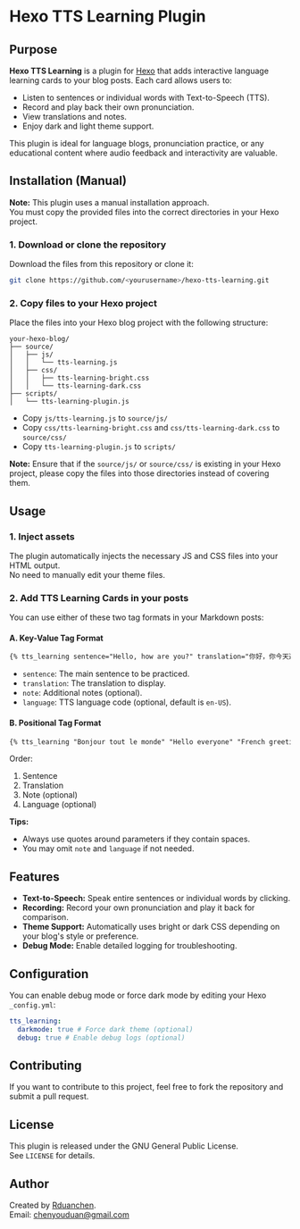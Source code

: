 # Hexo TTS Learning Plugin

## Purpose

**Hexo TTS Learning** is a plugin for [Hexo](https://hexo.io/) that adds interactive language learning cards to your blog posts. Each card allows users to:

- Listen to sentences or individual words with Text-to-Speech (TTS).
- Record and play back their own pronunciation.
- View translations and notes.
- Enjoy dark and light theme support.

This plugin is ideal for language blogs, pronunciation practice, or any educational content where audio feedback and interactivity are valuable.

## Installation (Manual)

**Note:** This plugin uses a manual installation approach.  
You must copy the provided files into the correct directories in your Hexo project.

### 1. Download or clone the repository

Download the files from this repository or clone it:

```bash
git clone https://github.com/<yourusername>/hexo-tts-learning.git
```

### 2. Copy files to your Hexo project

Place the files into your Hexo blog project with the following structure:

```
your-hexo-blog/
├── source/
│   ├── js/
│   │   └── tts-learning.js
│   ├── css/
│   │   ├── tts-learning-bright.css
│   │   └── tts-learning-dark.css
├── scripts/
│   └── tts-learning-plugin.js
```

- Copy `js/tts-learning.js` to `source/js/`
- Copy `css/tts-learning-bright.css` and `css/tts-learning-dark.css` to `source/css/`
- Copy `tts-learning-plugin.js` to `scripts/`

**Note:** Ensure that if the `source/js/` or `source/css/` is existing in your Hexo project, please copy the files into those directories instead of covering them.

## Usage

### 1. Inject assets

The plugin automatically injects the necessary JS and CSS files into your HTML output.  
No need to manually edit your theme files.

### 2. Add TTS Learning Cards in your posts

You can use either of these two tag formats in your Markdown posts:

#### **A. Key-Value Tag Format**

```markdown
{% tts_learning sentence="Hello, how are you?" translation="你好，你今天過得如何？" note="Common greeting in English." language="en-US" %}
```

- `sentence`: The main sentence to be practiced.
- `translation`: The translation to display.
- `note`: Additional notes (optional).
- `language`: TTS language code (optional, default is `en-US`).

#### **B. Positional Tag Format**

```markdown
{% tts_learning "Bonjour tout le monde" "Hello everyone" "French greeting" "fr-FR" %}
```

Order:

1. Sentence
2. Translation
3. Note (optional)
4. Language (optional)

**Tips:**

- Always use quotes around parameters if they contain spaces.
- You may omit `note` and `language` if not needed.

## Features

- **Text-to-Speech:** Speak entire sentences or individual words by clicking.
- **Recording:** Record your own pronunciation and play it back for comparison.
- **Theme Support:** Automatically uses bright or dark CSS depending on your blog's style or preference.
- **Debug Mode:** Enable detailed logging for troubleshooting.

## Configuration

You can enable debug mode or force dark mode by editing your Hexo `_config.yml`:

```yaml
tts_learning:
  darkmode: true # Force dark theme (optional)
  debug: true # Enable debug logs (optional)
```

## Contributing

If you want to contribute to this project, feel free to fork the repository and submit a pull request.

## License

This plugin is released under the GNU General Public License.  
See `LICENSE` for details.

## Author

Created by [Rduanchen](https://github.com/Rduanchen).  
Email: [chenyouduan@gmail.com](mailto:chenyouduan@gmail.com)
